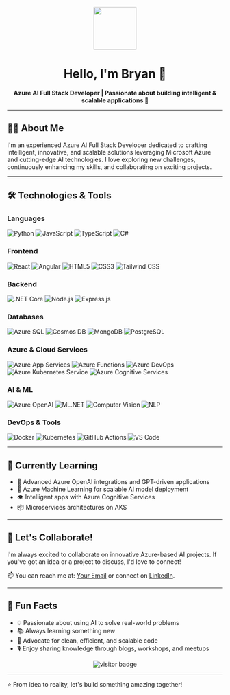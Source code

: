 <p align="center">
  <img src="https://user-images.githubusercontent.com/74038190/192140555-6d6c2f58-a8d2-4e10-8e24-7cc6f4b3e1a9.gif" width="100"/>
</p>

<h1 align="center">Hello, I'm Bryan 👋</h1>

<p align="center">
  <strong>Azure AI Full Stack Developer | Passionate about building intelligent & scalable applications 🚀</strong>
</p>

---

## 👨‍💻 About Me

I'm an experienced Azure AI Full Stack Developer dedicated to crafting intelligent, innovative, and scalable solutions leveraging Microsoft Azure and cutting-edge AI technologies. I love exploring new challenges, continuously enhancing my skills, and collaborating on exciting projects.

---

## 🛠️ Technologies & Tools

### **Languages**

![Python](https://img.shields.io/badge/-Python-3776AB?logo=python&logoColor=white&style=flat-square)
![JavaScript](https://img.shields.io/badge/-JavaScript-F7DF1E?logo=javascript&logoColor=black&style=flat-square)
![TypeScript](https://img.shields.io/badge/-TypeScript-3178C6?logo=typescript&logoColor=white&style=flat-square)
![C#](https://img.shields.io/badge/-C%23-239120?logo=csharp&logoColor=white&style=flat-square)

### **Frontend**

![React](https://img.shields.io/badge/-React-61DAFB?logo=react&logoColor=black&style=flat-square)
![Angular](https://img.shields.io/badge/-Angular-DD0031?logo=angular&logoColor=white&style=flat-square)
![HTML5](https://img.shields.io/badge/-HTML5-E34F26?logo=html5&logoColor=white&style=flat-square)
![CSS3](https://img.shields.io/badge/-CSS3-1572B6?logo=css3&logoColor=white&style=flat-square)
![Tailwind CSS](https://img.shields.io/badge/-Tailwind%20CSS-06B6D4?logo=tailwind-css&logoColor=white&style=flat-square)

### **Backend**

![.NET Core](https://img.shields.io/badge/-.NET%20Core-512BD4?logo=dotnet&logoColor=white&style=flat-square)
![Node.js](https://img.shields.io/badge/-Node.js-339933?logo=node.js&logoColor=white&style=flat-square)
![Express.js](https://img.shields.io/badge/-Express.js-000000?logo=express&logoColor=white&style=flat-square)

### **Databases**

![Azure SQL](https://img.shields.io/badge/-Azure%20SQL-0078D4?logo=microsoft-azure&logoColor=white&style=flat-square)
![Cosmos DB](https://img.shields.io/badge/-Cosmos%20DB-0078D4?logo=azure-cosmos-db&logoColor=white&style=flat-square)
![MongoDB](https://img.shields.io/badge/-MongoDB-47A248?logo=mongodb&logoColor=white&style=flat-square)
![PostgreSQL](https://img.shields.io/badge/-PostgreSQL-4169E1?logo=postgresql&logoColor=white&style=flat-square)

### **Azure & Cloud Services**

![Azure App Services](https://img.shields.io/badge/-Azure%20App%20Services-0078D4?logo=microsoft-azure&logoColor=white&style=flat-square)
![Azure Functions](https://img.shields.io/badge/-Azure%20Functions-0062AD?logo=azure-functions&logoColor=white&style=flat-square)
![Azure DevOps](https://img.shields.io/badge/-Azure%20DevOps-0078D7?logo=azure-devops&logoColor=white&style=flat-square)
![Azure Kubernetes Service](https://img.shields.io/badge/-Azure%20Kubernetes%20Service-326CE5?logo=kubernetes&logoColor=white&style=flat-square)
![Azure Cognitive Services](https://img.shields.io/badge/-Azure%20Cognitive%20Services-0078D4?logo=microsoft-azure&logoColor=white&style=flat-square)

### **AI & ML**

![Azure OpenAI](https://img.shields.io/badge/-Azure%20OpenAI-00A1F1?logo=openai&logoColor=white&style=flat-square)
![ML.NET](https://img.shields.io/badge/-ML.NET-512BD4?logo=dotnet&logoColor=white&style=flat-square)
![Computer Vision](https://img.shields.io/badge/-Computer%20Vision-0078D4?logo=azure-cognitive-services&logoColor=white&style=flat-square)
![NLP](https://img.shields.io/badge/-NLP-FF6F00?logo=tensorflow&logoColor=white&style=flat-square)

### **DevOps & Tools**

![Docker](https://img.shields.io/badge/-Docker-2496ED?logo=docker&logoColor=white&style=flat-square)
![Kubernetes](https://img.shields.io/badge/-Kubernetes-326CE5?logo=kubernetes&logoColor=white&style=flat-square)
![GitHub Actions](https://img.shields.io/badge/-GitHub%20Actions-2088FF?logo=github-actions&logoColor=white&style=flat-square)
![VS Code](https://img.shields.io/badge/-VS%20Code-007ACC?logo=visual-studio-code&logoColor=white&style=flat-square)

---

## 🌱 Currently Learning

- 🚀 Advanced Azure OpenAI integrations and GPT-driven applications
- 🧠 Azure Machine Learning for scalable AI model deployment
- 👁️ Intelligent apps with Azure Cognitive Services
- 📦 Microservices architectures on AKS

---

## 🤝 Let's Collaborate!

I'm always excited to collaborate on innovative Azure-based AI projects. If you've got an idea or a project to discuss, I'd love to connect!

📫 You can reach me at: [Your Email](mailto:your.email@example.com) or connect on [LinkedIn](https://linkedin.com/in/yourprofile).

---

## 🎯 Fun Facts

- 💡 Passionate about using AI to solve real-world problems
- 📚 Always learning something new
- 🚀 Advocate for clean, efficient, and scalable code
- 🎙️ Enjoy sharing knowledge through blogs, workshops, and meetups

<p align="center">
  <img src="https://visitor-badge.laobi.icu/badge?page_id=yourusername.yourrepository" alt="visitor badge"/>
</p>

---

⭐️ From idea to reality, let's build something amazing together!
